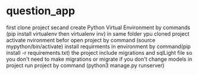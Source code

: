 # question_app
first clone project
secand create Python Virtual Environment by commands (pip install virtualenv then virtualenv inv) in same folder ypu cloned project 
activate nvironment befor open project by command (source mypython/bin/activate)
install requirments in environment by command(pip install -r requirements.txt)
the project include migrations and sqlLight file so you don't need to make  migrations or migrate if you don't change models in project 
run project by command (python3 manage.py runserver)



